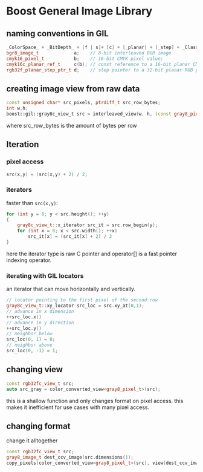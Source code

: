 # Boost General Image Library

## naming conventions in GIL
```cpp
_ColorSpace_ + _BitDepth_ + [f | s]+ [c] + [_planar] + [_step] + _ClassType_ + _t
bgr8_image_t             a;    // 8-bit interleaved BGR image
cmyk16_pixel_t           b;    // 16-bit CMYK pixel value;
cmyk16c_planar_ref_t     c(b); // const reference to a 16-bit planar CMYK pixel.
rgb32f_planar_step_ptr_t d;    // step pointer to a 32-bit planar RGB pixel.
```

## creating image view from raw data
```cpp
const unsigned char* src_pixels, ptrdiff_t src_row_bytes;
int w,h;
boost::gil::gray8c_view_t src = interleaved_view(w, h, (const gray8_pixel_t*)src_pixels,src_row_bytes);

```
where src_row_bytes is the amount of bytes per row
## Iteration
### pixel access
```cpp
src(x,y) = (src(x,y) + 2) / 2;
```
### iterators
faster than `src(x,y)`:
```cpp
for (int y = 0; y < src.height(); ++y)
{
    gray8c_view_t::x_iterator src_it = src.row_begin(y);
    for (int x = 0; x < src.width(); ++x)
        src_it[x] = (src_it[x] + 2) / 2
}
```
here the iterator type is raw C pointer and operator[] is a fast pointer indexing operator.
### iterating with GIL locators
an iterator that can move horizontally and vertically.
```cpp
// locator pointing to the first pixel of the second row
gray8c_view_t::xy_locator src_loc = src.xy_at(0,1);
// advance in x dimension
++src_loc.x()
// advance in y direction
++src_loc.y()
// neighbor below
src_loc(0, 1) = 0;
// neighbor above
src_loc(0, -1) = 1;
```
## changing view
```cpp
const rgb32fc_view_t src;
auto src_gray = color_converted_view<gray8_pixel_t>(src);
```
this is a shallow function and only changes format on pixel access. this makes it inefficient for use cases with many pixel access.
## changing format
change it alltogether
```cpp
const rgb32fc_view_t src;
gray8_image_t dest_ccv_image(src.dimensions());
copy_pixels(color_converted_view<gray8_pixel_t>(src), view(dest_ccv_image));
```

